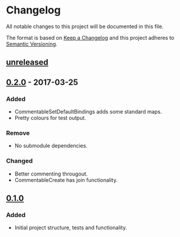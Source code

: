 # Changelog

All notable changes to this project will be documented in this file.

The format is based on [Keep a Changelog](http://keepachangelog.com/)
and this project adheres to [Semantic Versioning](http://semver.org/).

## [unreleased]

## [0.2.0] - 2017-03-25
### Added
- CommentableSetDefaultBindings adds some standard maps.
- Pretty colours for test output.
### Remove
- No submodule dependencies.
### Changed
- Better commenting througout.
- CommentableCreate has join functionality.

## [0.1.0]
### Added
- Initial project structure, tests and functionality.

[unreleased]: https://www.github.com/FalacerSelene/vim-commentable
[0.2.0]: https://www.github.com/FalacerSelene/vim-commentable/tree/0.2.0
[0.1.0]: https://www.github.com/FalacerSelene/vim-commentable/tree/0.1.0
